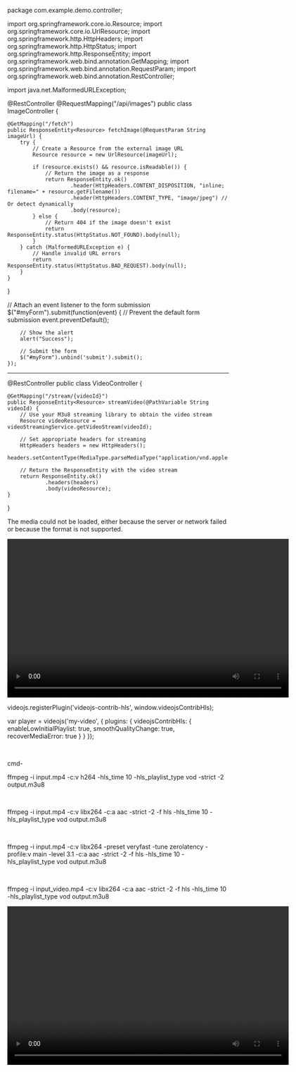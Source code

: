 
 package com.example.demo.controller;

import org.springframework.core.io.Resource;
import org.springframework.core.io.UrlResource;
import org.springframework.http.HttpHeaders;
import org.springframework.http.HttpStatus;
import org.springframework.http.ResponseEntity;
import org.springframework.web.bind.annotation.GetMapping;
import org.springframework.web.bind.annotation.RequestParam;
import org.springframework.web.bind.annotation.RestController;

import java.net.MalformedURLException;

@RestController
@RequestMapping("/api/images")
public class ImageController {

    @GetMapping("/fetch")
    public ResponseEntity<Resource> fetchImage(@RequestParam String imageUrl) {
        try {
            // Create a Resource from the external image URL
            Resource resource = new UrlResource(imageUrl);

            if (resource.exists() && resource.isReadable()) {
                // Return the image as a response
                return ResponseEntity.ok()
                        .header(HttpHeaders.CONTENT_DISPOSITION, "inline; filename=" + resource.getFilename())
                        .header(HttpHeaders.CONTENT_TYPE, "image/jpeg") // Or detect dynamically
                        .body(resource);
            } else {
                // Return 404 if the image doesn't exist
                return ResponseEntity.status(HttpStatus.NOT_FOUND).body(null);
            }
        } catch (MalformedURLException e) {
            // Handle invalid URL errors
            return ResponseEntity.status(HttpStatus.BAD_REQUEST).body(null);
        }
    }
}
 
 
 
 // Attach an event listener to the form submission
    $("#myForm").submit(function(event) {
        // Prevent the default form submission
        event.preventDefault();
        
        // Show the alert
        alert("Success");

        // Submit the form
        $("#myForm").unbind('submit').submit();
    });
    
--------------------------------------------

@RestController
public class VideoController {

    @GetMapping("/stream/{videoId}")
    public ResponseEntity<Resource> streamVideo(@PathVariable String videoId) {
        // Use your M3u8 streaming library to obtain the video stream
        Resource videoResource = videoStreamingService.getVideoStream(videoId);

        // Set appropriate headers for streaming
        HttpHeaders headers = new HttpHeaders();
        headers.setContentType(MediaType.parseMediaType("application/vnd.apple.mpegurl"));

        // Return the ResponseEntity with the video stream
        return ResponseEntity.ok()
                .headers(headers)
                .body(videoResource);
    }
}




<!DOCTYPE html>
<html lang="en">
<head>
    <meta charset="UTF-8">
    <meta name="viewport" content="width=device-width, initial-scale=1.0">
    <title>JW Player Example</title>
    <!-- Include JW Player library -->
    <script src="https://cdn.jwplayer.com/libraries/your-jwplayer-version/jwplayer.js"></script>
</head>
<body>

<!-- JW Player container -->
<div id="jwplayer"></div>

<script>
    // Initialize JW Player
    jwplayer("jwplayer").setup({
        file: "path/to/your-local-video.m3u8",
        width: "100%",
        aspectratio: "16:9", // Adjust this based on your video aspect ratio
        autostart: false, // Set to true if you want the video to start playing automatically
    });
</script>

</body>
</html>



The media could not be loaded, either because the server or network failed or because the format is not supported.



<!DOCTYPE html>
<html lang="en">
<head>
  <meta charset="UTF-8">
  <meta name="viewport" content="width=device-width, initial-scale=1.0">
  <link href="https://unpkg.com/video.js/dist/video-js.css" rel="stylesheet">
  <script src="https://unpkg.com/video.js/dist/video.js"></script>
  <script src="https://unpkg.com/videojs-contrib-hls/dist/videojs-contrib-hls.js"></script>
</head>
<body>




  <video id="my-video" class="video-js" controls preload="auto" width="640" height="360">
    <source src="your_playlist.m3u8" type="application/x-mpegURL">
  </video>

videojs.registerPlugin('videojs-contrib-hls', window.videojsContribHls);

var player = videojs('my-video', {
  plugins: {
    videojsContribHls: {
      enableLowInitialPlaylist: true,
      smoothQualityChange: true,
      recoverMediaError: true
    }
  }
});


</br>

cmd-

ffmpeg -i input.mp4 -c:v h264 -hls_time 10 -hls_playlist_type vod -strict -2 output.m3u8

</br>

ffmpeg -i input.mp4 -c:v libx264 -c:a aac -strict -2 -f hls -hls_time 10 -hls_playlist_type vod output.m3u8

</br>

ffmpeg -i input.mp4 -c:v libx264 -preset veryfast -tune zerolatency -profile:v main -level 3.1 -c:a aac -strict -2 -f hls -hls_time 10 -hls_playlist_type vod output.m3u8


</br>


ffmpeg -i input_video.mp4 -c:v libx264 -c:a aac -strict -2 -f hls -hls_time 10 -hls_playlist_type vod output.m3u8



<!DOCTYPE html>
<html lang="en">
<head>
  <meta charset="UTF-8">
  <meta name="viewport" content="width=device-width, initial-scale=1.0">
  <title>M3U8 Video Player</title>

  <!-- Include Hls.js for better compatibility with HLS -->
  <script src="https://cdn.jsdelivr.net/npm/hls.js@latest"></script>
</head>
<body>

<video id="videoPlayer" width="640" height="360" controls>
  <!-- Replace 'YOUR_M3U8_URL' with the actual URL of your .m3u8 file -->
  <source src="YOUR_M3U8_URL" type="application/vnd.apple.mpegurl">
  Your browser does not support the video tag.
</video>

<script>
</br></br>
  const video = document.getElementById('videoPlayer');

  if (Hls.isSupported()) {
    const hls = new Hls();
    hls.loadSource('test/test.m3u8');
    hls.attachMedia(video);
  } else if (video.canPlayType('application/vnd.apple.mpegurl')) {
    // Use the native HLS support if available
    video.src = 'YOUR_M3U8_URL';
  } else {
    console.error('HLS is not supported on this browser.');
  }
    </br></br>
</script>

</body>
</html>
